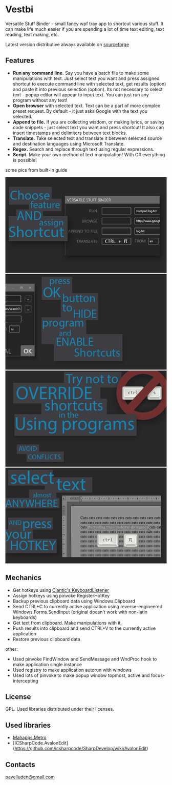 Vestbi
======

Versatile Stuff Binder - small fancy wpf tray app to shortcut various stuff.
It can make life much easier if you are spending a lot of time text editing, text reading, text making, etc.


Latest version distributive always available on [sourceforge](http://sourceforge.net/projects/vestbi/files/latest/download)

Features
-----
* <strong>Run any command line.</strong> Say you have a batch file to make some manipulations with text. Just select text you want and press assigned shortcut to execute command line with selected text, get results (option) and paste it into previous selection (option). Its not necessary to select text - popup editor will appear to input text. You can just run any program without any text!
* <strong>Open browser</strong> with selected text. Text can be a part of more complex preset request. By default - it just asks Google with the text you selected.
* <strong>Append to file.</strong> If you are collecting wisdom, or making lyrics, or saving code snippets - just select text you want and press shortcut! It also can insert timestamps and delimiters between text blocks.
* <strong>Translate.</strong> Take selected text and translate it between selected source and destination languages using Microsoft Translate.
* <strong>Regex.</strong> Search and replace through text using regular expressions.
* <strong>Script.</strong> Make your own method of text manipulation! With C# everything is possible!


some pics from built-in guide

![slide2](./Vestbi/Resources/Slide2.png)
![slide3](./Vestbi/Resources/Slide3.png)
![slide4](./Vestbi/Resources/Slide4.png)
![slide5](./Vestbi/Resources/Slide5.png)


Mechanics
-----
* Get hotkeys using [Ciantic's KeyboardListener](https://gist.github.com/Ciantic/471698)
* Assign hotkeys using pinvoke RegisterHotKey
* Backup previous clipboard data using Windows.Clipboard
* Send CTRL+C to currently active application using reverse-engineered Windows.Forms.SendInput (original doesn't work with non-latin keyboards)
* Get text from clipboard. Make manipulations with it.
* Push results into clipboard and send CTRL+V to the currently active application
* Restore previous clipboard data


other:
* Used pinvoke FindWindow and SendMessage and WndProc hook to make application single instance
* Used registry to make application autorun with windows
* Used lots of pinvoke to make popup window topmost, active and focus-intercepting


License
-----
GPL. Used libraries distributed under their licenses.

Used libraries
-----
* [Mahapps.Metro](https://github.com/MahApps/MahApps.Metro)
* [ICSharpCode.AvalonEdit] (https://github.com/icsharpcode/SharpDevelop/wiki/AvalonEdit)

Contacts
-----
pavelluden@gmail.com
